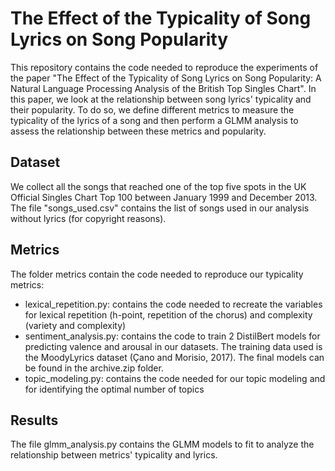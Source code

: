<h1>The Effect of the Typicality of Song Lyrics on Song Popularity</h1>



This repository contains the code needed to reproduce the experiments of the paper "The Effect of the Typicality of Song Lyrics on Song Popularity:
A Natural Language Processing Analysis of the British Top Singles Chart". In this paper, we look at the relationship between song lyrics' typicality and their popularity. To do so, we define different metrics to measure the typicality of the lyrics of a song and then perform a GLMM analysis to assess the relationship between these metrics and popularity. 

<h2>Dataset</h2>
We collect all the songs that reached one of the top five spots in the UK Official Singles Chart Top 100 between January 1999 and December 2013. The file "songs_used.csv" contains the list of songs used in our analysis without lyrics (for copyright reasons). 

<h2>Metrics</h2>
The folder metrics contain the code needed to reproduce our typicality metrics:
<ul>
    <li>lexical_repetition.py: contains the code needed to recreate the variables for lexical repetition (h-point, repetition of the chorus) and complexity (variety and complexity)</li>
    <li>sentiment_analysis.py: contains the code to train 2 DistilBert models for predicting valence and arousal in our datasets. The training data used is the MoodyLyrics dataset (Çano and Morisio, 2017). The final models can be found in the archive.zip folder.</li>
    <li>topic_modeling.py: contains the code needed for our topic modeling and for identifying the optimal number of topics</li>
</ul>

<h2>Results</h2>
The file glmm_analysis.py contains the GLMM models to fit to analyze the relationship between metrics' typicality and lyrics. 










